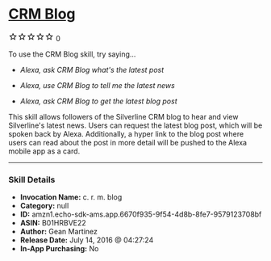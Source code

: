 # [CRM Blog](http://alexa.amazon.com/#skills/amzn1.echo-sdk-ams.app.6670f935-9f54-4d8b-8fe7-9579123708bf)
![0 stars](../../images/ic_star_border_black_18dp_1x.png)![0 stars](../../images/ic_star_border_black_18dp_1x.png)![0 stars](../../images/ic_star_border_black_18dp_1x.png)![0 stars](../../images/ic_star_border_black_18dp_1x.png)![0 stars](../../images/ic_star_border_black_18dp_1x.png) 0

To use the CRM Blog skill, try saying...

* *Alexa, ask CRM Blog what's the latest post*

* *Alexa, use CRM Blog to tell me the latest news*

* *Alexa, ask CRM Blog to get the latest blog post*

This skill allows followers of the Silverline CRM blog to hear and view Silverline's latest news. Users can request the latest blog post, which will be spoken back by Alexa. Additionally, a hyper link to the blog post where users can read about the post in more detail will be pushed to the Alexa mobile app as a card.

***

### Skill Details

* **Invocation Name:** c. r. m. blog
* **Category:** null
* **ID:** amzn1.echo-sdk-ams.app.6670f935-9f54-4d8b-8fe7-9579123708bf
* **ASIN:** B01HRBVE22
* **Author:** Gean Martinez
* **Release Date:** July 14, 2016 @ 04:27:24
* **In-App Purchasing:** No
